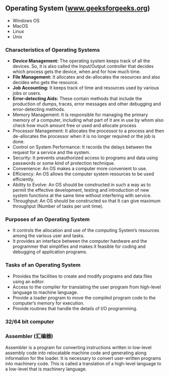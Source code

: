 
## Operating System (www.geeksforgeeks.org)
- Windows OS
- MacOS
- Linux
- Unix

### Characteristics of Operating Systems
- **Device Management:** The operating system keeps track of all the devices. So, it is also called the Input/Output controller that decides which process gets the device, when and for how much time.
- **File Management:** It allocates and de-allocates the resources and also decides who gets the resource.
- **Job Accounting:** It keeps track of time and resources used by various jobs or users.
- **Error-detecting Aids:** These contain methods that include the production of dumps, traces, error messages and other debugging and error-detecting methods.
- Memory Management: It is responsible for managing the primary memory of a computer, including what part of it are in use by whom also check how much amount free or used and allocate process
- Processor Management: It allocates the processor to a process and then de-allocates the processor when it is no longer required or the job is done.
- Control on System Performance: It records the delays between the request for a service and the system.
- Security: It prevents unauthorized access to programs and data using passwords or some kind of protection technique.
- Convenience: An OS makes a computer more convenient to use.
- Efficiency: An OS allows the computer system resources to be used efficiently.
- Ability to Evolve: An OS should be constructed in such a way as to permit the effective development, testing and introduction of new system functions at the same time without interfering with service.
- Throughput: An OS should be constructed so that It can give maximum throughput (Number of tasks per unit time).

### Purposes of an Operating System
- It controls the allocation and use of the computing System’s resources among the various user and tasks.
- It provides an interface between the computer hardware and the programmer that simplifies and makes it feasible for coding and debugging of application programs.
### Tasks of an Operating System
- Provides the facilities to create and modify programs and data files using an editor.
- Access to the compiler for translating the user program from high-level language to machine language.
- Provide a loader program to move the compiled program code to the computer’s memory for execution.
- Provide routines that handle the details of I/O programming.

### 32/64 bit computer

### Assembler (汇编器)
Assembler is a program for converting instructions written in low-level assembly code into relocatable machine code and generating along information for the loader. It is necessary to convert user-written programs into machinery code. This is called a translation of a high-level language to a low-level that is machinery language.